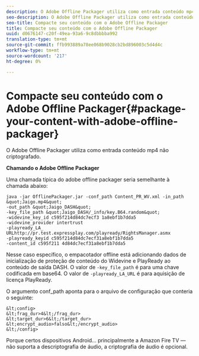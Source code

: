 ```yaml
---
description: O Adobe Offline Packager utiliza como entrada conteúdo mp4 não criptografado.
seo-description: O Adobe Offline Packager utiliza como entrada conteúdo mp4 não criptografado.
seo-title: Compacte seu conteúdo com o Adobe Offline Packager
title: Compacte seu conteúdo com o Adobe Offline Packager
uuid: d0676147-c20f-49ea-93a6-9c8dbbbba992
translation-type: tm+mt
source-git-commit: ffb993889a78ee068b9028cb2bd896003c5d4d4c
workflow-type: tm+mt
source-wordcount: '217'
ht-degree: 0%

---
```



# Compacte seu conteúdo com o Adobe Offline Packager{#package-your-content-with-adobe-offline-packager}

O Adobe Offline Packager utiliza como entrada conteúdo mp4 não criptografado.

**Chamando o Adobe Offline Packager**

Uma chamada típica do adobe offline packager seria semelhante à chamada abaixo:

    java -jar OfflinePackager.jar -conf_path Content_PR_WV.xml -in_path &quot;Jaigo.mp4&quot;
    -out_path &quot;Jaigo_DASH&quot;
    -key_file_path &quot;Jaigo_DASH/_info/key.B64.random&quot;
    -widevine_key_id c595f214d84dc7ecf3 1a8ebf1b7dda5
    -widevine_provider intertrust
    -playready_LA_
    URLhttp://pr.test.expressplay.com/playready/RightsManager.asmx
    -playready_keyid c595f214d84dc7ecf31a8ebf1b7dda5
    -content_id c595f211 4d84dc7ecf31a8ebf1b7dda5

Nesse caso específico, o empacotador offline está adicionando dados de inicialização de proteção de conteúdo do Widevine e PlayReady ao conteúdo de saída DASH. O valor de `-key_file_path` é para uma chave codificada em base64. O valor de `-playready_LA_URL` é para aquisição de licença PlayReady.

O argumento conf_path aponta para o arquivo de configuração que conteria o seguinte:

    &lt;config>
    &lt;frag_dur>4&lt;/frag_dur>
    &lt;target_dur>6&lt;/target_dur>
    &lt;encrypt_audio>falso&lt;/encrypt_audio>
    &lt;/config>

Porque certos dispositivos Android... principalmente a Amazon Fire TV — não suporta a descriptografia de áudio, a criptografia de áudio é opcional.
